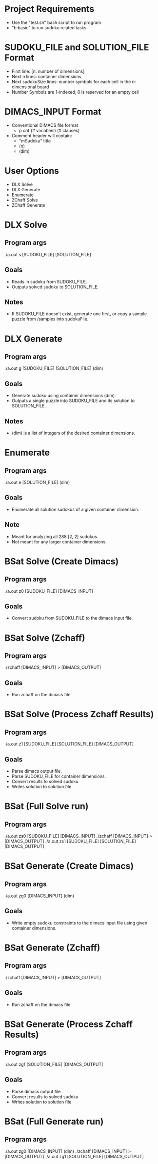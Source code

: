 # Project Requirements

* Use the "test.sh" bash script to run program
* "b:basic" to run sudoku related tasks

# SUDOKU_FILE and SOLUTION_FILE Format

* First line: [n: number of dimensions]
* Next n lines: container dimensions
* Next sudokuSize lines: number symbols for each cell in the n-dimensional board
* Number Symbols are 1-indexed, 0 is reserved for an empty cell

# DIMACS_INPUT Format

* Conventional DIMACS file format
  * p cnf (# variables) (# clauses)
* Comment header will contain:
  * "mSudoku" title
  * (n)
  * (dim)

# User Options 

* DLX Solve
* DLX Generate
* Enumerate
* ZChaff Solve
* ZChaff Generate

# DLX Solve

## Program args

./a.out s [SUDOKU_FILE] [SOLUTION_FILE]

## Goals

* Reads in sudoku from SUDOKU_FILE.
* Outputs solved sudoku to SOLUTION_FILE.

## Notes

* If SUDOKU_FILE doesn't exist, generate one first, or copy a sample puzzle from /samples into sudokuFile.

# DLX Generate

## Program args

./a.out g [SUDOKU_FILE] [SOLUTION_FILE] (dim)

## Goals

* Generate sudoku using container dimensions (dim).
* Outputs a single puzzle into SUDOKU_FILE and its solution to SOLUTION_FILE.

## Notes

* (dim) is a list of integers of the desired container dimensions.

# Enumerate

## Program args

./a.out e [SOLUTION_FILE] (dim)

## Goals

* Enumerate all solution sudokus of a given container dimension.

## Note

* Meant for analyzing all 288 [2, 2] sudokus.
* Not meant for any larger container dimensions.

# BSat Solve (Create Dimacs)

## Program args

./a.out z0 [SUDOKU_FILE] [DIMACS_INPUT]

## Goals

* Convert sudoku from SUDOKU_FILE to the dimacs input file.

# BSat Solve (Zchaff)

## Program args

./zchaff [DIMACS_INPUT] > [DIMACS_OUTPUT]

## Goals

* Run zchaff on the dimacs file

# BSat Solve (Process Zchaff Results)

## Program args

./a.out z1 [SUDOKU_FILE] [SOLUTION_FILE] [DIMACS_OUTPUT]

## Goals

* Parse dimacs output file.
* Parse SUDOKU_FILE for container dimensions.
* Convert results to solved sudoku
* Writes solution to solution file

# BSat (Full Solve run)

## Program args

./a.out zs0 [SUDOKU_FILE] [DIMACS_INPUT]
./zchaff [DIMACS_INPUT] > [DIMACS_OUTPUT]
./a.out zs1 [SUDOKU_FILE] [SOLUTION_FILE] [DIMACS_OUTPUT]

# BSat Generate (Create Dimacs)

## Program args

./a.out zg0 [DIMACS_INPUT] (dim)

## Goals

* Write empty sudoku constraints to the dimacs input file using given container dimensions.

# BSat Generate (Zchaff)

## Program args

./zchaff [DIMACS_INPUT] > [DIMACS_OUTPUT]

## Goals

* Run zchaff on the dimacs file

# BSat Generate (Process Zchaff Results)

## Program args

./a.out zg1 [SOLUTION_FILE] [DIMACS_OUTPUT]

## Goals

* Parse dimacs output file.
* Convert results to solved sudoku
* Writes solution to solution file

# BSat (Full Generate run)

## Program args

./a.out zg0 [DIMACS_INPUT] (dim)
./zchaff [DIMACS_INPUT] > [DIMACS_OUTPUT]
./a.out zg1 [SOLUTION_FILE] [DIMACS_OUTPUT]